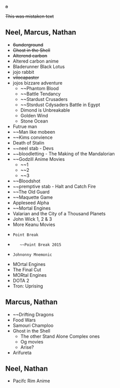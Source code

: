 
~~a~~

~~This was mistaken text~~

Neel, Marcus, Nathan
---------------------

* ~~6underground~~
* ~~Ghost in the Shell~~
* ~~Alterend carbon~~
* Altered carbon anime
* Bladerunner Black Lotus
* jojo rabbit
* ~~vilocapaster~~
* jojos bizzare adventure
    * ~~Phantom Blood
    * ~~Battle Tendancy
    * ~~Stardust Crusaders
    * ~~Stsrdust Cdysaders Battle in Egypt
    * Dimond is Unbreakable
    * Golden Wind
    * Stone Ocean
* Futrue man
* ~~Man like mobeen
* ~~Kims convience
* Death of Stalin
* ~~neel stab - Devs
* ~~bloodletting - The Making of the Mandalorian
* ~~Godzill Anime Movies
    * ~~1
    * ~~2
    * ~~3
* ~~Bloodshot
* ~~premptive stab - Halt and Catch Fire
* ~~The Old Guard
* ~~Maquette Game
* Appleseed Alpha
* ~~Mortal Engines
* Valarian and the City of a Thousand Planets
* John Wick 1, 2 & 3
* More Keanu Movies
*     Point Break
*        ~~Point Break 2015
*     Johnonny Mnemonic
* MOrtal Engines
* The Final Cut
* MORtal Engines
* DOTA 2
* Tron: Uprising


Marcus, Nathan
---------------
* ~~Drifting Dragons
* Food Wars
* Samouri Champloo
* Ghost in the Shell
    * The other Stand Alone Complex ones
    * Og movies
    * Arise?
* Arifureta

Neel, Nathan
------------
* Pacifc Rim Anime


